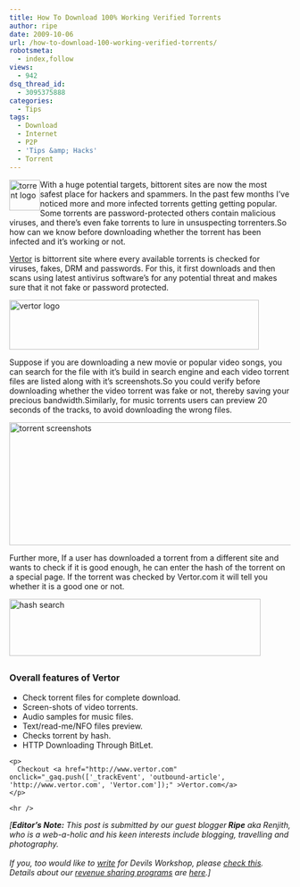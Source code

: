 ```yaml
---
title: How To Download 100% Working Verified Torrents
author: ripe
date: 2009-10-06
url: /how-to-download-100-working-verified-torrents/
robotsmeta:
  - index,follow
views:
  - 942
dsq_thread_id:
  - 3095375888
categories:
  - Tips
tags:
  - Download
  - Internet
  - P2P
  - 'Tips &amp; Hacks'
  - Torrent
---
```

<div class="konafilter">
  <img class="wp-image-51885" style="border-right-width: 0px;border-top-width: 0px;border-bottom-width: 0px;margin-left: 0px;border-left-width: 0px;margin-right: 0px" src="http://cdn.devilsworkshop.org/files/2009/10/torrentlogo.jpg" border="0" alt="torrent logo" width="55" height="55" align="left" /> With a huge potential targets, bittorent sites are now the most safest place for hackers and spammers. In the past few months I&#8217;ve noticed more and more infected torrents getting getting popular. Some torrents are password-protected others contain malicious viruses, and there’s even fake torrents to lure in unsuspecting torrenters.So how can we know before downloading whether the torrent has been infected and it’s working or not.
</div>

<div class="konafilter">
  <p class="konafilter">
    <a href="http://www.vertor.com" onclick="_gaq.push(['_trackEvent', 'outbound-article', 'http://www.vertor.com', 'Vertor']);" >Vertor</a> is bittorrent site where every available torrents is checked for viruses, fakes, DRM and passwords. For this, it first downloads and then scans using latest antivirus software&#8217;s for any potential threat and makes sure that it not fake or password protected.
  </p>
  
  <p class="konafilter">
    <img style="border-right-width: 0px;float: none;border-top-width: 0px;border-bottom-width: 0px;margin-left: auto;border-left-width: 0px;margin-right: auto" src="http://cdn.devilsworkshop.org/files/2009/10/vertorlogo.jpg" border="0" alt="vertor logo" width="447" height="89" />
  </p>
  
  <p class="konafilter">
    Suppose if you are downloading a new movie or popular video songs, you can search for the file with it’s build in search engine and each video torrent files are listed along with it’s screenshots.So you could verify before downloading whether the video torrent was fake or not, thereby saving your precious bandwidth.Similarly, for music torrents users can preview 20 seconds of the tracks, to avoid downloading the wrong files.
  </p>
  
  <p class="konafilter">
    <img style="border-right-width: 0px;float: none;border-top-width: 0px;border-bottom-width: 0px;border-left-width: 0px" src="http://cdn.devilsworkshop.org/files/2009/10/torrentscreenshots.jpg" border="0" alt="torrent screenshots" width="615" height="220" />
  </p>
  
  <p class="konafilter">
    Further more, If a user has downloaded a torrent from a different site and wants to check if it is good enough, he can enter the hash of the torrent on a special page. If the torrent was checked by Vertor.com it will tell you whether it is a good one or not.
  </p>
  
  <p class="konafilter">
    <img style="border-right-width: 0px;float: none;border-top-width: 0px;border-bottom-width: 0px;margin-left: auto;border-left-width: 0px;margin-right: auto" src="http://cdn.devilsworkshop.org/files/2009/10/hashsearch.jpg" border="0" alt="hash search" width="450" height="102" />
  </p>
  
  <h2 class="konafilter">
    <span style="font-size: medium"><strong>Overall features of Vertor</strong></span>
  </h2>
  
  <div class="konafilter">
    <ul>
      <li>
        Check torrent files for complete download.
      </li>
      <li>
        Screen-shots of video torrents.
      </li>
      <li>
        Audio samples for music files.
      </li>
      <li>
        Text/read-me/NFO files preview.
      </li>
      <li>
        Checks torrent by hash.
      </li>
      <li>
        HTTP Downloading Through BitLet.
      </li>
    </ul>
    
    <p>
      Checkout <a href="http://www.vertor.com" onclick="_gaq.push(['_trackEvent', 'outbound-article', 'http://www.vertor.com', 'Vertor.com']);" >Vertor.com</a>
    </p>
    
    <hr />
  </div>
  
  <div class="konafilter">
    <em>[<strong>Editor&#8217;s Note:</strong> This post is submitted by our guest blogger<strong> </strong></em><em><strong>Ripe</strong> aka Renjith, who is a web-a-holic and his keen interests include blogging, travelling and photography.</em>
  </div>
  
  <div class="konafilter">
    <em><br /> </em>
  </div>
  
  <div class="konafilter">
    <div>
      <em>If you, too would like to <a href="http://devilsworkshop.org/join-dw/">write</a> for Devils Workshop, please <a href="http://devilsworkshop.org/join-dw/">check this</a>. Details about our <a href="http://devilsworkshop.org/join-dw/">revenue sharing programs</a> are <a href="http://devilsworkshop.org/join-dw/">here</a>.]</em>
    </div>
  </div>
</div>
